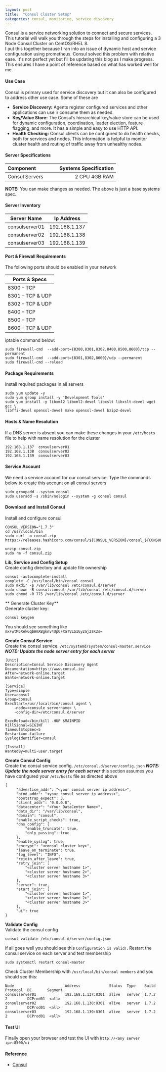 ```yaml
---
layout: post
title:  "Consul Cluster Setup"
categories: consul, monitoring, service discovery
---
```


Consul is a service networking solution to connect and secure services. This tutorial will walk you through the steps for 
installing and configuring a 3 Node Consul Cluster on CentOS/RHEL 8.<br>
I put this together because I ran into an issue of dynamic host and service configuration using prometheus. Consul solved this
problem with relative ease. It's not perfect yet but I'll be updating this blog as I make progress. This ensures I have a point
of reference based on what has worked well for me.

#### **Use Case**
Consul is primary used for service discovery but it can also be configured to address other use case. Some of these are
* **Service Discovery:** Agents register configured services and other applications can use ir consume them as needed. 
* **Key/Value Store:** The Consul’s hierarchical key/value store can be used for dynamic configuration, coordination, leader election, feature flagging, and more. It has a simple and easy to use HTTP API. 
* **Health Checking:** Consul clients can be configured to do health checks, both for services and nodes. This information is helpful to monitor cluster health and routing of traffic away from unhealthy nodes.


#### **Server Specifications**

|Component &nbsp; &nbsp; &nbsp; &nbsp; &nbsp; &nbsp; &nbsp; | Systems Specification |
|:------------- | --------------------: |
|Consul Servers |  2 CPU   4GB RAM      |

**NOTE:**
You can make changes as needed. The above is just a base systems spec.

#### **Server Inventory**

|Server Name    |  Ip Address      |
|---------------|------------------|
|consulserver01 |  192.168.1.137   |
|consulserver02 |  192.168.1.138   |
|consulserver03 |  192.168.1.139   |

#### **Port & Firewall Requirements**
The following ports should be enabled in your network

| Ports & Specs    | 
|------------------|
| 8300  – TCP      |
| 8301  – TCP & UDP|
| 8302  – TCP & UDP|
| 8400  – TCP      |
| 8500  – TCP      |
| 8600  – TCP & UDP|

iptable command below:
```
sudo firewall-cmd  --add-port={8300,8301,8302,8400,8500,8600}/tcp --permanent
sudo firewall-cmd  --add-port={8301,8302,8600}/udp --permanent
sudo firewall-cmd --reload
```

#### **Package Requirements**
Install required packages in all servers
```
sudo yum update -y
sudo yum group install -y 'Development Tools'
sudo yum install -y libxml2 libxml2-devel libxslt libxslt-devel wget gcc \
libffi-devel openssl-devel make openssl-devel bzip2-devel 
```

#### **Hosts & Name Resolution**
If a DNS server is absent you can make these changes in your ```/etc/hosts``` file to help with name resolution for the cluster
```
192.168.1.137  consulserver01
192.168.1.138  consulserver02
192.168.1.139  consulserver03
```

#### **Service Account**
We need a service account for our consul service. Type the commands below to create this account on all consul servers
```
sudo groupadd --system consul
sudo useradd -s /sbin/nologin --system -g consul consul
```

#### **Download and Install Consul**
Install and configure consul
```
CONSUL_VERSION="1.7.3"
cd /usr/local/bin
sudo curl -o consul.zip https://releases.hashicorp.com/consul/${CONSUL_VERSION}/consul_${CONSUL_VERSION}_linux_amd64.zip

unzip consul.zip
sudo rm -f consul.zip
```

**Lib, Service and Config Setup**<br>
Create config directory and update file ownership
```
consul -autocomplete-install
complete -C /usr/local/bin/consul consul
sudo mkdir -p /var/lib/consul /etc/consul.d/server
sudo chown -R consul:consul /var/lib/consul /etc/consul.d/server
sudo chmod -R 775 /var/lib/consul /etc/consul.d/server
```
** Generate Cluster Key**<br>
Generate cluster key:
```
consul keygen
```
You should see something like ```mxFwtM5XekGqbWmXBgknv4Up6FXaTVLS1Gy2aj2sK2s=```

**Create Consul Service**<br>
Create the consul service. ```/etc/systemd/system/consul-master.service``` ***NOTE: Update the node server entry for each server***
```
[Unit]
Description=Consul Service Discovery Agent
Documentation=https://www.consul.io/
After=network-online.target
Wants=network-online.target

[Service]
Type=simple
User=consul
Group=consul
ExecStart=/usr/local/bin/consul agent \
	-node=<consule servername> \
	-config-dir=/etc/consul.d/server

ExecReload=/bin/kill -HUP $MAINPID
KillSignal=SIGINT
TimeoutStopSec=5
Restart=on-failure
SyslogIdentifier=consul

[Install]
WantedBy=multi-user.target

```

**Create Consul Config**<br>
Create the consul service config. ```/etc/consul.d/server/config.json``` ***NOTE: Update the node server entry for each server***
this section assumes you have configured your ```/etc/hosts``` file as directed above
```
{
     "advertise_addr": "<your consul server ip address>",
     "bind_addr": "<your consul server ip address>",
     "bootstrap_expect": 3,
     "client_addr": "0.0.0.0",
     "datacenter": "<Your DataCenter Name>",
     "data_dir": "/var/lib/consul",
     "domain": "consul",
     "enable_script_checks": true,
     "dns_config": {
         "enable_truncate": true,
         "only_passing": true
     },
     "enable_syslog": true,
     "encrypt": "<consul cluster key>",
     "leave_on_terminate": true,
     "log_level": "INFO",
     "rejoin_after_leave": true,
     "retry_join": [
         "<cluster server hostname 1>",
         "<cluster server hostname 2>",
         "<cluster server hostname 3>"
     ],
     "server": true,
     "start_join": [
         "<cluster server hostname 1>",
         "<cluster server hostname 2>",
         "<cluster server hostname 3>"
     ],
     "ui": true
}
```

**Validate Config**<br>
Validate the consul config
```
consul validate /etc/consul.d/server/config.json
```
if all goes well you should see this ```Configuration is valid!```. Restart the consul service on each server and test membership
```
sudo systemctl restart consul-master
```
Check Cluster Membership with ```/usr/local/bin/consul members``` and you should see this:
```
Node                       Address             Status  Type    Build  Protocol  DC       Segment
consulserver01             192.168.1.137:8301  alive   server  1.7.2  2         DCProd01  <all>
consulserver02             192.168.1.138:8301  alive   server  1.7.2  2         DCProd01  <all>
consulserver03             192.168.1.139:8301  alive   server  1.7.2  2         DCProd01  <all>
```


#### **Test UI**
Finally open your browser and test the UI with ```http://<any server ip>:8500/ui```



#### **Reference**
* [Consul](https://www.consul.io/)
